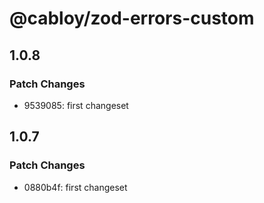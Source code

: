 # @cabloy/zod-errors-custom

## 1.0.8

### Patch Changes

- 9539085: first changeset

## 1.0.7

### Patch Changes

- 0880b4f: first changeset
